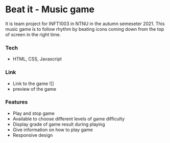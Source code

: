 # Beat it - Music game

It is team project for INFT1003 in NTNU in the autumn semeseter 2021.
This music game is to follow rhythm by beating icons coming down from the top of screen in the right time.

### Tech

- HTML, CSS, Javascript

### Link

- Link to the game ![]
- preview of the game

### Features

- Play and stop game
- Available to choose different levels of game difficulty
- Display grade of game result during playing
- Give information on how to play game
- Responsive design
